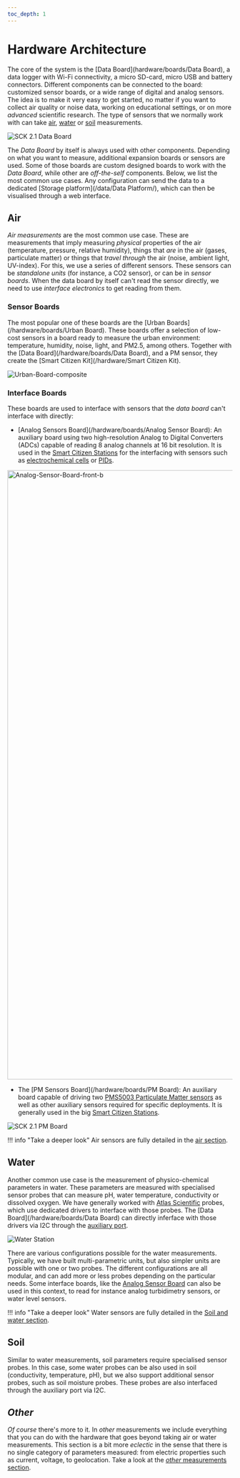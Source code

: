 ```yaml
---
toc_depth: 1
---
```


# Hardware Architecture

The core of the system is the [Data Board](hardware/boards/Data Board), a data logger with Wi-Fi connectivity, a micro SD-card, micro USB and battery connectors. Different components can be connected to the board: customized sensor boards, or a wide range of digital and analog sensors. The idea is to make it very easy to get started, no matter if you want to collect air quality or noise data, working on educational settings, or on more _advanced_ scientific research. The type of sensors that we normally work with can take [air](#air), [water](#water) or [soil](#soil) measurements.

<img src="https://live.staticflickr.com/65535/47950912298_3bc1587732_k.jpg" alt="SCK 2.1 Data Board"/>

The _Data Board_ by itself is always used with other components. Depending on what you want to measure, additional expansion boards or sensors are used. Some of those boards are custom designed boards to work with the _Data Board_, while other are _off-the-self_ components. Below, we list the most common use cases. Any configuration can send the data to a dedicated [Storage platform](/data/Data Platform/), which can then be visualised through a web interface.

## Air

_Air measurements_ are the most common use case. These are measurements that imply measuring _physical_ properties of the air (temperature, pressure, relative humidity), things that _are_ in the air (gases, particulate matter) or things that _travel through_ the air (noise, ambient light, UV-index). For this, we use a series of different sensors. These sensors can be _standalone units_ (for instance, a CO2 sensor), or can be in _sensor boards_. When the data board by itself can't read the sensor directly, we need to use _interface electronics_ to get reading from them.

### Sensor Boards

The most popular one of these boards are the [Urban Boards](/hardware/boards/Urban Board). These boards offer a selection of low-cost sensors in a board ready to measure the urban environment: temperature, humidity, noise, light, and PM2.5, among others. Together with the [Data Board](/hardware/boards/Data Board), and a PM sensor, they create the [Smart Citizen Kit](/hardware/Smart Citizen Kit).

<img src="https://live.staticflickr.com/65535/53968621878_f3e3878856_k.jpg" alt="Urban-Board-composite"/>

### Interface Boards

These boards are used to interface with sensors that the _data board_ can't interface with directly:

* [Analog Sensors Board](/hardware/boards/Analog Sensor Board): An auxiliary board using two high-resolution Analog to Digital Converters (ADCs) capable of reading 8 analog channels at 16 bit resolution. It is used in the [Smart Citizen Stations](/hardware/stations/) for the interfacing with sensors such as [electrochemical cells](/knwoledge/sensors/air/chemical/Alphasense_Electrochemical/) or [PIDs](/knwoledge/sensors/air/chemical/Alphasense_PID/).

<img src="https://live.staticflickr.com/65535/53968621883_5c4f1ab625_k.jpg" width="2048" height="1364" alt="Analog-Sensor-Board-front-b"/>

* The [PM Sensors Board](/hardware/boards/PM Board): An auxiliary board capable of driving two [PMS5003 Particulate Matter sensors](/hardware/sensors/air/OPCs/) as well as other auxiliary sensors required for specific deployments. It is generally used in the big [Smart Citizen Stations](/hardware/stations/).

<img src="https://live.staticflickr.com/65535/47950953122_788b43618a_k.jpg" alt="SCK 2.1 PM Board"/>

!!! info "Take a deeper look"
    Air sensors are fully detailed in the [air section](/knowledge/sensors/air/).

## Water

Another common use case is the measurement of physico-chemical parameters in water. These parameters are measured with specialised sensor probes that can measure pH, water temperature, conductivity or dissolved oxygen. We have generally worked with [Atlas Scientific](https://atlas-scientific.com) probes, which use dedicated drivers to interface with those probes. The [Data Board](/hardware/boards/Data Board) can directly inferface with those drivers via I2C through the [auxiliary port](boards/Data%20Board#auxiliary-connector).

<img src="https://live.staticflickr.com/65535/53968745679_f7f4b54509_k.jpg" alt="Water Station"/>

There are various configurations possible for the water measurements. Typically, we have built multi-parametric units, but also simpler units are possible with one or two probes. The different configurations are all modular, and can add more or less probes depending on the particular needs. Some interface boards, like the [Analog Sensor Board](boards/Analog%20Sensor%20Board) can also be used in this context, to read for instance analog turbidimetry sensors, or water level sensors.

!!! info "Take a deeper look"
    Water sensors are fully detailed in the [Soil and water section](/knowledge/sensors/soil-water/).

## Soil

Similar to water measurements, soil parameters require specialised sensor probes. In this case, some water probes can be also used in soil (conductivity, temperature, pH), but we also support additional sensor probes, such as soil moisture probes. These probes are also interfaced through the auxiliary port via I2C.

## _Other_

_Of course_ there's more to it. In _other_ measurements we include everything that you can do with the hardware that goes beyond taking air or water measurements. This section is a bit more _eclectic_ in the sense that there is no single category of parameters measured: from electric properties such as current, voltage, to geolocation. Take a look at the [_other_ measurements section](/knowledge/sensors/other/).